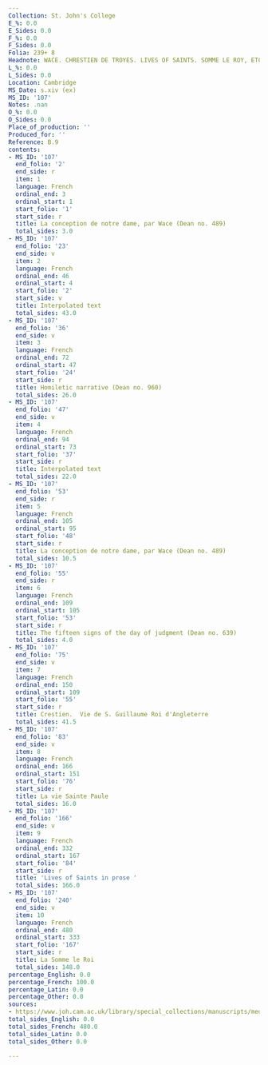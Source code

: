 ```yaml
---
Collection: St. John's College
E_%: 0.0
E_Sides: 0.0
F_%: 0.0
F_Sides: 0.0
Folia: 239+ 8
Headnote: WACE. CHRESTIEN DE TROYES. LIVES OF SAINTS. SOMME LE ROY, ETC
L_%: 0.0
L_Sides: 0.0
Location: Cambridge
MS_Date: s.xiv (ex)
MS_ID: '107'
Notes: .nan
O_%: 0.0
O_Sides: 0.0
Place_of_production: ''
Produced_for: ''
Reference: B.9
contents:
- MS_ID: '107'
  end_folio: '2'
  end_side: r
  item: 1
  language: French
  ordinal_end: 3
  ordinal_start: 1
  start_folio: '1'
  start_side: r
  title: La conception de notre dame, par Wace (Dean no. 489)
  total_sides: 3.0
- MS_ID: '107'
  end_folio: '23'
  end_side: v
  item: 2
  language: French
  ordinal_end: 46
  ordinal_start: 4
  start_folio: '2'
  start_side: v
  title: Interpolated text
  total_sides: 43.0
- MS_ID: '107'
  end_folio: '36'
  end_side: v
  item: 3
  language: French
  ordinal_end: 72
  ordinal_start: 47
  start_folio: '24'
  start_side: r
  title: Homiletic narrative (Dean no. 960)
  total_sides: 26.0
- MS_ID: '107'
  end_folio: '47'
  end_side: v
  item: 4
  language: French
  ordinal_end: 94
  ordinal_start: 73
  start_folio: '37'
  start_side: r
  title: Interpolated text
  total_sides: 22.0
- MS_ID: '107'
  end_folio: '53'
  end_side: r
  item: 5
  language: French
  ordinal_end: 105
  ordinal_start: 95
  start_folio: '48'
  start_side: r
  title: La conception de notre dame, par Wace (Dean no. 489)
  total_sides: 10.5
- MS_ID: '107'
  end_folio: '55'
  end_side: r
  item: 6
  language: French
  ordinal_end: 109
  ordinal_start: 105
  start_folio: '53'
  start_side: r
  title: The fifteen signs of the day of judgment (Dean no. 639)
  total_sides: 4.0
- MS_ID: '107'
  end_folio: '75'
  end_side: v
  item: 7
  language: French
  ordinal_end: 150
  ordinal_start: 109
  start_folio: '55'
  start_side: r
  title: Crestien.  Vie de S. Guillaume Roi d'Angleterre
  total_sides: 41.5
- MS_ID: '107'
  end_folio: '83'
  end_side: v
  item: 8
  language: French
  ordinal_end: 166
  ordinal_start: 151
  start_folio: '76'
  start_side: r
  title: La vie Sainte Paule
  total_sides: 16.0
- MS_ID: '107'
  end_folio: '166'
  end_side: v
  item: 9
  language: French
  ordinal_end: 332
  ordinal_start: 167
  start_folio: '84'
  start_side: r
  title: 'Lives of Saints in prose '
  total_sides: 166.0
- MS_ID: '107'
  end_folio: '240'
  end_side: v
  item: 10
  language: French
  ordinal_end: 480
  ordinal_start: 333
  start_folio: '167'
  start_side: r
  title: La Somme le Roi
  total_sides: 148.0
percentage_English: 0.0
percentage_French: 100.0
percentage_Latin: 0.0
percentage_Other: 0.0
sources:
- https://www.joh.cam.ac.uk/library/special_collections/manuscripts/medieval_manuscripts/medman/B_9.htm
total_sides_English: 0.0
total_sides_French: 480.0
total_sides_Latin: 0.0
total_sides_Other: 0.0

---
```

